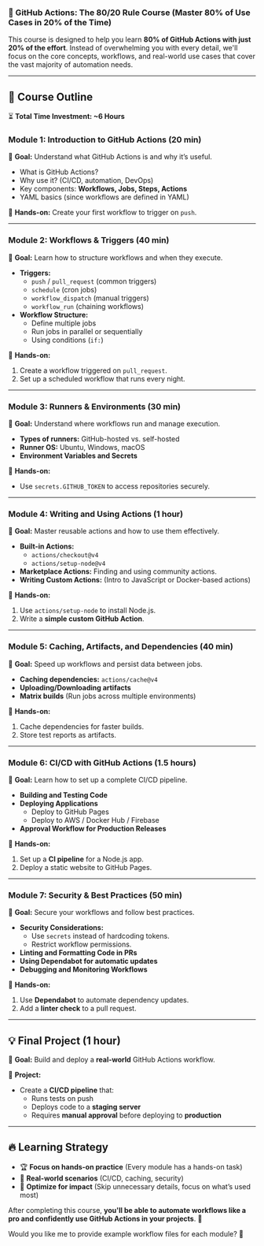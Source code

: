 ### **🚀 GitHub Actions: The 80/20 Rule Course (Master 80% of Use Cases in 20% of the Time)**

This course is designed to help you learn **80% of GitHub Actions with just 20% of the effort**. Instead of overwhelming you with every detail, we'll focus on the core concepts, workflows, and real-world use cases that cover the vast majority of automation needs.

---

## **📅 Course Outline**

⏳ **Total Time Investment: ~6 Hours**

### **Module 1: Introduction to GitHub Actions (20 min)**

📌 **Goal:** Understand what GitHub Actions is and why it’s useful.

- What is GitHub Actions?
- Why use it? (CI/CD, automation, DevOps)
- Key components: **Workflows, Jobs, Steps, Actions**
- YAML basics (since workflows are defined in YAML)

🔨 **Hands-on:** Create your first workflow to trigger on `push`.

---

### **Module 2: Workflows & Triggers (40 min)**

📌 **Goal:** Learn how to structure workflows and when they execute.

- **Triggers:**
    - `push` / `pull_request` (common triggers)
    - `schedule` (cron jobs)
    - `workflow_dispatch` (manual triggers)
    - `workflow_run` (chaining workflows)
- **Workflow Structure:**
    - Define multiple jobs
    - Run jobs in parallel or sequentially
    - Using conditions (`if:`)

🔨 **Hands-on:**

1. Create a workflow triggered on `pull_request`.
2. Set up a scheduled workflow that runs every night.

---

### **Module 3: Runners & Environments (30 min)**

📌 **Goal:** Understand where workflows run and manage execution.

- **Types of runners:** GitHub-hosted vs. self-hosted
- **Runner OS:** Ubuntu, Windows, macOS
- **Environment Variables and Secrets**

🔨 **Hands-on:**

- Use `secrets.GITHUB_TOKEN` to access repositories securely.

---

### **Module 4: Writing and Using Actions (1 hour)**

📌 **Goal:** Master reusable actions and how to use them effectively.

- **Built-in Actions:**
    - `actions/checkout@v4`
    - `actions/setup-node@v4`
- **Marketplace Actions:** Finding and using community actions.
- **Writing Custom Actions:** (Intro to JavaScript or Docker-based actions)

🔨 **Hands-on:**

1. Use `actions/setup-node` to install Node.js.
2. Write a **simple custom GitHub Action**.

---

### **Module 5: Caching, Artifacts, and Dependencies (40 min)**

📌 **Goal:** Speed up workflows and persist data between jobs.

- **Caching dependencies:** `actions/cache@v4`
- **Uploading/Downloading artifacts**
- **Matrix builds** (Run jobs across multiple environments)

🔨 **Hands-on:**

1. Cache dependencies for faster builds.
2. Store test reports as artifacts.

---

### **Module 6: CI/CD with GitHub Actions (1.5 hours)**

📌 **Goal:** Learn how to set up a complete CI/CD pipeline.

- **Building and Testing Code**
- **Deploying Applications**
    - Deploy to GitHub Pages
    - Deploy to AWS / Docker Hub / Firebase
- **Approval Workflow for Production Releases**

🔨 **Hands-on:**

1. Set up a **CI pipeline** for a Node.js app.
2. Deploy a static website to GitHub Pages.

---

### **Module 7: Security & Best Practices (50 min)**

📌 **Goal:** Secure your workflows and follow best practices.

- **Security Considerations:**
    - Use `secrets` instead of hardcoding tokens.
    - Restrict workflow permissions.
- **Linting and Formatting Code in PRs**
- **Using Dependabot for automatic updates**
- **Debugging and Monitoring Workflows**

🔨 **Hands-on:**

1. Use **Dependabot** to automate dependency updates.
2. Add a **linter check** to a pull request.

---

## **💡 Final Project (1 hour)**

📌 **Goal:** Build and deploy a **real-world** GitHub Actions workflow.

🔨 **Project:**

- Create a **CI/CD pipeline** that:
    - Runs tests on push
    - Deploys code to a **staging server**
    - Requires **manual approval** before deploying to **production**

---

## **🔥 Learning Strategy**

- 🏆 **Focus on hands-on practice** (Every module has a hands-on task)
- 📌 **Real-world scenarios** (CI/CD, caching, security)
- 🚀 **Optimize for impact** (Skip unnecessary details, focus on what’s used most)

After completing this course, **you'll be able to automate workflows like a pro and confidently use GitHub Actions in your projects**. 🎯

Would you like me to provide example workflow files for each module? 🚀